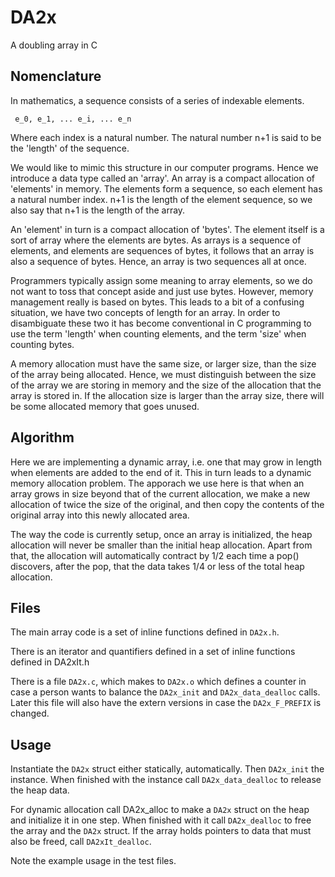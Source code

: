 # DA2x

A doubling array in C

## Nomenclature

  In mathematics, a sequence consists of a series of indexable elements.

     e_0, e_1, ... e_i, ... e_n

  Where each index is a natural number. The natural number n+1 is said to be the 'length'
  of the sequence. 

  We would like to mimic this structure in our computer programs.  Hence we introduce a
  data type called an 'array'.  An array is a compact allocation of 'elements' in memory.
  The elements form a sequence, so each element has a natural number index. n+1 is
  the length of the element sequence, so we also say that n+1 is the length of the
  array.
  
  An 'element' in turn is a compact allocation of 'bytes'. The element itself is a sort of
  array where the elements are bytes.  As arrays is a sequence of elements, and elements
  are sequences of bytes, it follows that an array is also a sequence of bytes.  Hence,
  an array is two sequences all at once.

  Programmers typically assign some meaning to array elements, so we do not want to toss that
  concept aside and just use bytes. However, memory management really is based on
  bytes.  This leads to a bit of a confusing situation, we have two concepts of length
  for an array.  In order to disambiguate these two it has become conventional in C programming
  to use the term 'length' when counting elements, and the term 'size' when counting
  bytes.

  A memory allocation must have the same size, or larger size, than the size of the array
  being allocated.  Hence, we must distinguish between the size of the array we are storing
  in memory and the size of the allocation that the array is stored in.  If the allocation size
  is larger than the array size, there will be some allocated memory that goes unused.

## Algorithm

  Here we are implementing a dynamic array, i.e. one that may grow in length when elements
  are added to the end of it.  This in turn leads to a dynamic memory allocation problem.
  The apporach we use here is that when an array grows in size beyond that of the current
  allocation, we make a new allocation of twice the size of the original, and then copy
  the contents of the original array into this newly allocated area.

  The way the code is currently setup, once an array is initialized, the heap allocation
  will never be smaller than the initial heap allocation.  Apart from that, the allocation
  will automatically contract by 1/2 each time a pop() discovers, after the pop, that the
  data takes 1/4 or less of the total heap allocation.

## Files

  The main array code is a set of inline functions defined in `DA2x.h`.
  
  There is an iterator and quantifiers defined in a set of inline functions defined in DA2xIt.h
  
  There is a file `DA2x.c`, which makes to `DA2x.o` which defines a counter in case a person
  wants to balance the `DA2x_init` and `DA2x_data_dealloc` calls.  Later this file
  will also have the extern versions in case the `DA2x_F_PREFIX` is changed.
  
## Usage

  Instantiate the `DA2x` struct either statically, automatically.  Then `DA2x_init`
  the instance.  When finished with the instance call `DA2x_data_dealloc` to release the heap data.

  For dynamic allocation call DA2x_alloc to make a `DA2x` struct on the heap and initialize it in 
  one step.  When finished with it call `DA2x_dealloc` to free the array and the `DA2x` struct.
  If the array holds pointers to data that must also be freed, call `DA2xIt_dealloc`.

  Note the example usage in the test files.

  
  
